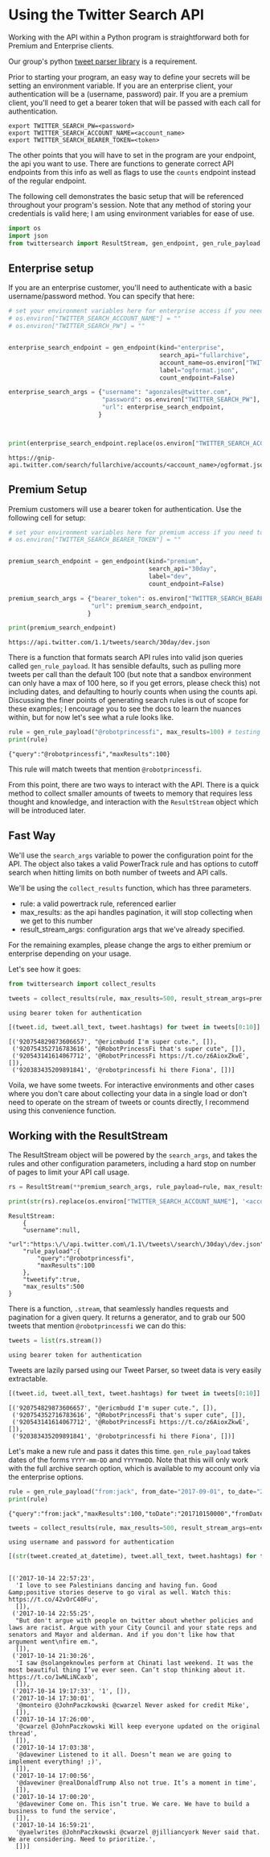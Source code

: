 
# Using the Twitter Search API

Working with the API within a Python program is straightforward both for Premium and Enterprise clients.

Our group's python [tweet parser library](https://github.com/tw-ddis/tweet_parser) is a requirement.


Prior to starting your program, an easy way to define your secrets will be setting an environment variable. If you are an enterprise client, your authentication will be a (username, password) pair. If you are a premium client, you'll need to get a bearer token that will be passed with each call for authentication.

```
export TWITTER_SEARCH_PW=<password>
export TWITTER_SEARCH_ACCOUNT_NAME=<account_name>
export TWITTER_SEARCH_BEARER_TOKEN=<token>
```


The other points that you will have to set in the program are your endpoint, the api you want to use. There are functions to generate correct API endpoints from this info as well as flags to use the `counts` endpoint instead of the regular endpoint.

The following cell demonstrates the basic setup that will be referenced throughout your program's session. Note that any method of storing your credentials is valid here; I am using environment variables for ease of use.


```python
import os
import json
from twittersearch import ResultStream, gen_endpoint, gen_rule_payload
```

## Enterprise setup

If you are an enterprise customer, you'll need to authenticate with a basic username/password method. You can specify that here:


```python
# set your environment variables here for enterprise access if you need to
# os.environ["TWITTER_SEARCH_ACCOUNT_NAME"] = ""
# os.environ["TWITTER_SEARCH_PW"] = ""


enterprise_search_endpoint = gen_endpoint(kind="enterprise", 
                                          search_api="fullarchive",
                                          account_name=os.environ["TWITTER_SEARCH_ACCOUNT_NAME"],
                                          label="ogformat.json",
                                          count_endpoint=False)

enterprise_search_args = {"username": "agonzales@twitter.com",
                          "password": os.environ["TWITTER_SEARCH_PW"],
                          "url": enterprise_search_endpoint,
                         }



print(enterprise_search_endpoint.replace(os.environ["TWITTER_SEARCH_ACCOUNT_NAME"], '<account_name>'))
```

    https://gnip-api.twitter.com/search/fullarchive/accounts/<account_name>/ogformat.json


## Premium Setup

Premium customers will use a bearer token for authentication. Use the following cell for setup:


```python
# set your environment variables here for premium access if you need to
# os.environ["TWITTER_SEARCH_BEARER_TOKEN"] = ""


premium_search_endpoint = gen_endpoint(kind="premium",
                                       search_api="30day",
                                       label="dev",
                                       count_endpoint=False)

premium_search_args = {"bearer_token": os.environ["TWITTER_SEARCH_BEARER_TOKEN"],
                       "url": premium_search_endpoint,
                      }

print(premium_search_endpoint)
```

    https://api.twitter.com/1.1/tweets/search/30day/dev.json


There is a function that formats search API rules into valid json queries called `gen_rule_payload`. It has sensible defaults, such as pulling more tweets per call than the default 100 (but note that a sandbox environment can only have a max of 100 here, so if you get errors, please check this) not including dates, and defaulting to hourly counts when using the counts api. Discussing the finer points of generating search rules is out of scope for these examples; I encourage you to see the docs to learn the nuances within, but for now let's see what a rule looks like.


```python
rule = gen_rule_payload("@robotprincessfi", max_results=100) # testing with a sandbox account
print(rule)
```

    {"query":"@robotprincessfi","maxResults":100}


This rule will match tweets that mention `@robotprincessfi`.

From this point, there are two ways to interact with the API. There is a quick method to collect smaller amounts of tweets to memory that requires less thought and knowledge, and interaction with the `ResultStream` object which will be introduced later.


## Fast Way

We'll use the `search_args` variable to power the configuration point for the API. The object also takes a valid PowerTrack rule and has options to cutoff search when hitting limits on both number of tweets and API calls.

We'll be using the `collect_results` function, which has three parameters.

- rule: a valid powertrack rule, referenced earlier
- max_results: as the api handles pagination, it will stop collecting when we get to this number
- result_stream_args: configuration args that we've already specified.


For the remaining examples, please change the args to either premium or enterprise depending on your usage.

Let's see how it goes:


```python
from twittersearch import collect_results
```


```python
tweets = collect_results(rule, max_results=500, result_stream_args=premium_search_args) # change this if you need to
```

    using bearer token for authentication



```python
[(tweet.id, tweet.all_text, tweet.hashtags) for tweet in tweets[0:10]]
```




    [('920754829873606657', "@ericmbudd I'm super cute.", []),
     ('920754352716783616', "@RobotPrincessFi that's super cute", []),
     ('920543141614067712', '@RobotPrincessFi https://t.co/z6AioxZkwE', []),
     ('920383435209891841', '@robotprincessfi hi there Fiona', [])]



Voila, we have some tweets. For interactive environments and other cases where you don't care about collecting your data in a single load or don't need to operate on the stream of tweets or counts directly, I recommend using this convenience function.


## Working with the ResultStream

The ResultStream object will be powered by the `search_args`, and takes the rules and other configuration parameters, including a hard stop on number of pages to limit your API call usage.


```python
rs = ResultStream(**premium_search_args, rule_payload=rule, max_results=500, max_pages=1, )
```


```python
print(str(rs).replace(os.environ["TWITTER_SEARCH_ACCOUNT_NAME"], '<account_name>'))
```

    ResultStream: 
    	{
        "username":null,
        "url":"https:\/\/api.twitter.com\/1.1\/tweets\/search\/30day\/dev.json",
        "rule_payload":{
            "query":"@robotprincessfi",
            "maxResults":100
        },
        "tweetify":true,
        "max_results":500
    }


There is a function, `.stream`, that seamlessly handles requests and pagination for a given query. It returns a generator, and to grab our 500 tweets that mention `@robotprincessfi` we can do this:


```python
tweets = list(rs.stream())
```

    using bearer token for authentication


Tweets are lazily parsed using our Tweet Parser, so tweet data is very easily extractable.


```python
[(tweet.id, tweet.all_text, tweet.hashtags) for tweet in tweets[0:10]]
```




    [('920754829873606657', "@ericmbudd I'm super cute.", []),
     ('920754352716783616', "@RobotPrincessFi that's super cute", []),
     ('920543141614067712', '@RobotPrincessFi https://t.co/z6AioxZkwE', []),
     ('920383435209891841', '@robotprincessfi hi there Fiona', [])]



Let's make a new rule and pass it dates this time. `gen_rule_payload` takes dates of the forms `YYYY-mm-DD` and `YYYYmmDD`. Note that this will only work with the full archive search option, which is available to my account only via the enterprise options.


```python
rule = gen_rule_payload("from:jack", from_date="2017-09-01", to_date="2017-10-15", max_results=100)
print(rule)
```

    {"query":"from:jack","maxResults":100,"toDate":"201710150000","fromDate":"201709010000"}



```python
tweets = collect_results(rule, max_results=500, result_stream_args=enterprise_search_args)
```

    using username and password for authentication



```python
[(str(tweet.created_at_datetime), tweet.all_text, tweet.hashtags) for tweet in tweets[0:10]]
  
```




    [('2017-10-14 22:57:23',
      'I love to see Palestinians dancing and having fun. Good &amp;positive stories deserve to go viral as well. Watch this: https://t.co/42vOrC40Fu',
      []),
     ('2017-10-14 22:55:25',
      "But don't argue with people on twitter about whether policies and laws are racist. Argue with your City Council and your state reps and senators and Mayor and alderman. And if you don't like how that argument went\nfire em.",
      []),
     ('2017-10-14 21:30:26',
      'I saw @solangeknowles perform at Chinati last weekend. It was the most beautiful thing I’ve ever seen. Can’t stop thinking about it. https://t.co/1wNLiNCaxb',
      []),
     ('2017-10-14 19:17:33', '1', []),
     ('2017-10-14 17:30:01',
      '@monteiro @JohnPaczkowski @cwarzel Never asked for credit Mike',
      []),
     ('2017-10-14 17:26:00',
      '@cwarzel @JohnPaczkowski Will keep everyone updated on the original thread',
      []),
     ('2017-10-14 17:03:38',
      '@davewiner Listened to it all. Doesn’t mean we are going to implement everything! ;)',
      []),
     ('2017-10-14 17:00:56',
      '@davewiner @realDonaldTrump Also not true. It’s a moment in time',
      []),
     ('2017-10-14 17:00:20',
      '@davewiner Come on. This isn’t true. We care. We have to build a business to fund the service',
      []),
     ('2017-10-14 16:59:21',
      '@yaelwrites @JohnPaczkowski @cwarzel @jilliancyork Never said that. We are considering. Need to prioritize.',
      [])]


